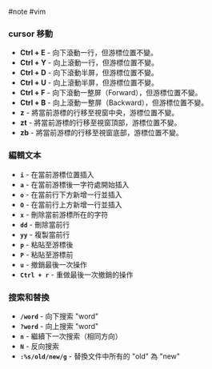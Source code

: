 #note #vim
### cursor 移動
*  **Ctrl + E** - 向下滾動一行，但游標位置不變。
*  **Ctrl + Y** - 向上滾動一行，但游標位置不變。
*  **Ctrl + D** - 向下滾動半屏，但游標位置不變。
*  **Ctrl + U** - 向上滾動半屏，但游標位置不變。
*  **Ctrl + F** - 向下滾動一整屏（Forward），但游標位置不變。
*  **Ctrl + B** - 向上滾動一整屏（Backward），但游標位置不變。
*   **z** - 將當前游標的行移至視窗中央，游標位置不變。
*   **zt** - 將當前游標的行移至視窗頂部，游標位置不變。
*   **zb** - 將當前游標的行移至視窗底部，游標位置不變。
### 編輯文本

- **`i`** - 在當前游標位置插入
- **`a`** - 在當前游標後一字符處開始插入
- **`o`** - 在當前行下方新增一行並插入
- **`O`** - 在當前行上方新增一行並插入
- **`x`** - 刪除當前游標所在的字符
- **`dd`** - 刪除當前行
- **`yy`** - 複製當前行
- **`p`** - 粘貼至游標後
- **`P`** - 粘貼至游標前
- **`u`** - 撤銷最後一次操作
- **`Ctrl + r`** - 重做最後一次撤銷的操作

### 搜索和替換

- **`/word`** - 向下搜索 "word"
- **`?word`** - 向上搜索 "word"
- **`n`** - 繼續下一次搜索（相同方向）
- **`N`** - 反向搜索
- **`:%s/old/new/g`** - 替換文件中所有的 "old" 為 "new"

